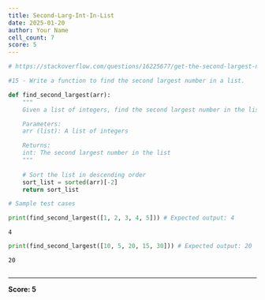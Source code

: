 ```yaml
---
title: Second-Larg-Int-In-List
date: 2025-01-20
author: Your Name
cell_count: 7
score: 5
---
```


```python
# https://stackoverflow.com/questions/16225677/get-the-second-largest-number-in-a-list-in-linear-time
```


```python
#15 - Write a function to find the second largest number in a list.
```


```python
def find_second_largest(arr):
    """
    Given a list of integers, find the second largest number in the list.

    Parameters:
    arr (list): A list of integers

    Returns:
    int: The second largest number in the list
    """
    
    # Sort the list in descending order
    sort_list = sorted(arr)[-2]
    return sort_list
```


```python
# Sample test cases
```


```python
print(find_second_largest([1, 2, 3, 4, 5])) # Expected output: 4
```

    4



```python
print(find_second_largest([10, 5, 20, 15, 30])) # Expected output: 20
```

    20



```python

```


---
**Score: 5**
